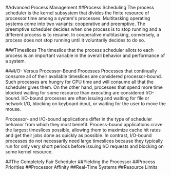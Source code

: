#Advanced Process Management
##Process Scheduling
The process scheduler is the kernel subsystem that divides the finite resource of processor time among a system's processes. Multitasking operating systems come into two variants: cooperative and preemptive. The preemptive scheduler decides when one process is to stop running and a different process is to resume. In cooperative multitasking, conversely, a process does not stop running until it voluntarily decides to do so.

###Timeslices
The timeslice that the process scheduler allots to each process is an important variable in the overall behavior and performance of a system.

###I/O- Versus Processor-Bound Processes
Processes that continually consume all of their available timeslices are considered processor-bound. Such processes are hungry for CPU time and will consume all that the scheduler gives them. On the other hand, processes that spend more time blocked waiting for some resource than executing are considered I/O-bound. I/O-bound processes are often issuing and waiting for file or network I/O, blocking on keyboard input, or waiting for the user to move the mouse.

Processor- and I/O-bound applications differ in the type of scheduler behavior from which they most benefit. Process-bound applications crave the largest timeslices possible, allowing them to maximize cache hit rates and get their jobs done as quickly as possible. In contrast, I/O-bound processes do not necessarily need large timeslices because they typically run for only very short periods before issuing I/O requests and blocking on some kernel resource.

##The Completely Fair Scheduler
##Yielding the Processor
##Process Priorities
##Processor Affinity
##Real-Time Systems
##Resource Limits